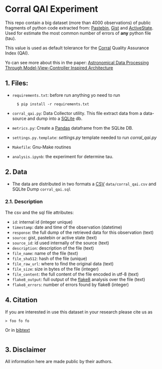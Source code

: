 # Corral QAI Experiment

This repo contain a big dataset (more than 4000 observations) of public fragments
of python code extracted from: [Pastebin](http://pastebin.com/),
[Gist](https://gist.github.com/) and [ActiveState](http://code.activestate.com/).
Used for estimate the most common number of errors of **any** python file (tau).

This value is used as default tolerance for the
[Corral](https://github.com/toros-astro/corral)
Quality Assurance Index (QAI).

Yo can see more about this in the paper:
[Astronomical Data Processing Through Model-View-Controller Inspired Architecture]()

## 1. Files:

- `requirements.txt`: before run anything yo need to run

        $ pip install -r requirements.txt

- `corral_qai.py`: Data Collector utility. This file extract data from a
  data-source and dump into a [SQLite](https://www.sqlite.org/) db.
- `metrics.py`: Create a [Pandas](http://pandas.pydata.org/) dataframe from
  the SQLite DB.
- `settings.py.template`: *settings.py* template needed to run
  *corral_qai.py*
- `Makefile`: Gnu-Make routines
- `analysis.ipynb`: the experiment for determine tau.


## 2. Data

- The data are distributed in two formats a
  [CSV](https://en.wikipedia.org/wiki/Comma-separated_values)
  `data/corral_qai.csv` and SQLite Dump `corral_qai.sql`

### 2.1. Description

The csv and the sql file attributes:

- `id`: internal id (integer unique)
- `timestamp`: date and time of the observation (datetime)
- `response`: the full dump of the retrieved data for this observation (text)
- `source`: gist, pastebin or active state (text)
- `source_id`: id used internally of the source (text)
- `description`: description of the file (text)
- `file_name`: name of the file (text)
- `file_sha512`: hash of the file (unique)
- `file_raw_url`: where to find the original data (text)
- `file_size`: size in bytes of the file (integer)
- `file_content`: the full content of the file encoded in utf-8 (text)
- `flake8_output`: full output of the [flake8](http://flake8.pycqa.org)
  analysis over the file (text)
- `flake8_errors`: number of errors found by flake8 (integer)


## 4. Citation

If you are interested in use this dataset in your research please cite us as

    > foo fo fo

Or in [bibtext](http://www.bibtex.org/)

```bibtext
```


## 3. Disclaimer

All information here are made public by their authors.





